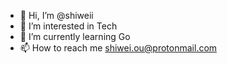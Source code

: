 - 👋 Hi, I’m @shiweii
- 👀 I’m interested in Tech
- 🌱 I’m currently learning Go
- 📫 How to reach me shiwei.ou@protonmail.com

<!---
shiweii/shiweii is a ✨ special ✨ repository because its `README.md` (this file) appears on your GitHub profile.
You can click the Preview link to take a look at your changes.
--->
